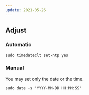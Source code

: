 ```yaml
---
update: 2021-05-26
---
```


## Adjust

### Automatic

```shell
sudo timedateclt set-ntp yes
```

### Manual

You may set only the date or the time.

```shell
sudo date -s 'YYYY-MM-DD HH:MM:SS'
```
